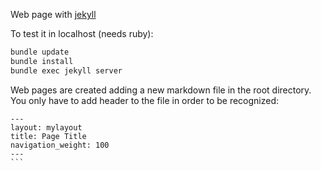 Web page with [jekyll](https://jekyllrb.com/)

To test it in localhost (needs ruby):
```sh
bundle update
bundle install
bundle exec jekyll server
```

Web pages are created adding a new markdown file in the root directory. You only have to add header to the file in order to be recognized:

`````
---
layout: mylayout
title: Page Title
navigation_weight: 100
---
```